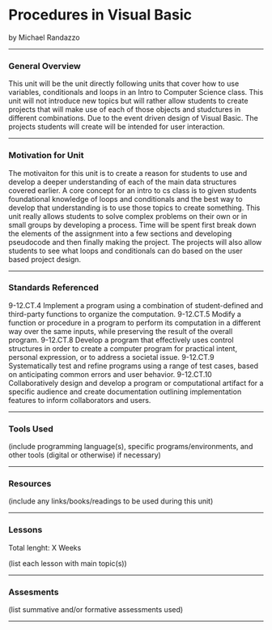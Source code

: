 # Procedures in Visual Basic
by Michael Randazzo

-----

### General Overview
This unit will be the unit directly following units that cover how to use variables, conditionals and loops in an Intro to Computer Science class. This unit will not introduce new topics but will rather allow students to create projects that will make use of each of those objects and studctures in different combinations. Due to the event driven design of Visual Basic. The projects students will create will be intended for user interaction. 

---

### Motivation for Unit
The motivaiton for this unit is to create a reason for students to use and develop a deeper understanding of each of the main data structures covered earlier. A core concept for an intro to cs class is to given students foundational knowledge of loops and conditionals and the best way to develop that understanding is to use those topics to create something. This unit really allows students to solve complex problems on their own or in small groups by developing a process. Time will be spent first break down the elements of the assignment into a few sections and developing pseudocode and then finally making the project. The projects will also allow students to see what loops and conditionals can do based on the user based project design.  

---

### Standards Referenced
9-12.CT.4 Implement a program using a combination of student-defined and third-party functions to organize the computation.
9-12.CT.5 Modify a function or procedure in a program to perform its computation in a different way over the same inputs, while preserving the result of the overall program.
9-12.CT.8 Develop a program that effectively uses control structures in order to create a computer program for practical intent, personal expression, or to address a societal issue.
9-12.CT.9 Systematically test and refine programs using a range of test cases, based on anticipating common errors and user behavior.
9-12.CT.10 Collaboratively design and develop a program or computational artifact for a specific audience and create documentation outlining implementation features to inform collaborators and users.

---

### Tools Used
(include programming language(s), specific programs/environments, and other tools (digital or otherwise) if necessary)

---

### Resources
(include any links/books/readings to be used during this unit)

---

### Lessons
Total lenght: X Weeks

(list each lesson with main topic(s))

---

### Assesments
(list summative and/or formative assessments used)

---
